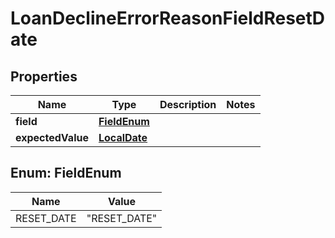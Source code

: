 # LoanDeclineErrorReasonFieldResetDate

## Properties
Name | Type | Description | Notes
------------ | ------------- | ------------- | -------------
**field** | [**FieldEnum**](#FieldEnum) |  | 
**expectedValue** | [**LocalDate**](LocalDate.md) |  | 

<a name="FieldEnum"></a>
## Enum: FieldEnum
Name | Value
---- | -----
RESET_DATE | &quot;RESET_DATE&quot;
